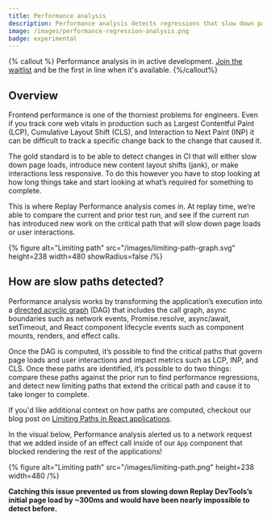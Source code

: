 ```yaml
---
title: Performance analysis
description: Performance analysis detects regressions that slow down page loads and user interactions that impact core web vitals and make the user experience worse.
image: /images/performance-regression-analysis.png
badge: experimental
---
```


{% callout  %}
Performance analysis in in active development. [Join the waitlist](https://replay.help/perf-waitlist) and be the first in line when it's available.
{%/callout%}

## Overview

Frontend performance is one of the thorniest problems for engineers. Even if you track core web vitals in production such as Largest Contentful Paint (LCP), Cumulative Layout Shift (CLS), and Interaction to Next Paint (INP) it can be difficult to track a specific change back to the change that caused it.

The gold standard is to be able to detect changes in CI that will either slow down page loads, introduce new content layout shifts (jank), or make interactions less responsive. To do this however you have to stop looking at how long things take and start looking at what’s required for something to complete.

This is where Replay Performance analysis comes in. At replay time, we’re able to compare the current and prior test run, and see if the current run has introduced new work on the critical path that will slow down page loads or user interactions.

{% figure
  alt="Limiting path"
  src="/images/limiting-path-graph.svg"
  height=238
  width=480
  showRadius=false
/%}

## How are slow paths detected?

Performance analysis works by transforming the application’s execution into a [directed acyclic graph](https://en.wikipedia.org/wiki/Directed_acyclic_graph) (DAG) that includes the call graph, async boundaries such as network events, Promise.resolve, async/await, setTimeout, and React component lifecycle events such as component mounts, renders, and effect calls.

Once the DAG is computed, it’s possible to find the critical paths that govern page loads and user interactions and impact metrics such as LCP, INP, and CLS. Once these paths are identified, it’s possible to do two things: compare these paths against the prior run to find performance regressions, and detect new limiting paths that extend the critical path and cause it to take longer to complete.

If you'd like additional context on how paths are computed, checkout our blog post on [Limiting Paths in React applications](https://blog.replay.io/performance-limiting-paths-in-react-applications).

In the visual below, Performance analysis alerted us to a network request that we added inside of an effect call inside of our `App` component that blocked rendering the rest of the applications!

{% figure
  alt="Limiting path"
  src="/images/limiting-path.png"
  height=238
  width=480
/%}

**Catching this issue prevented us from slowing down Replay DevTools’s initial page load by ~300ms and would have been nearly impossible to detect before.**

